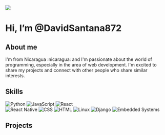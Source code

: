 
<p>
   <img src="https://github.com/DavidSantana872/Python/blob/main/imagenes/readme_logo.png">
</p>
<h1>Hi, I’m @DavidSantana872</h1> 
<h2>
  About me 
</h2>
<p>
     I'm from Nicaragua :nicaragua: and I'm passionate about the world of programming, especially in the area of ​​web development. I'm excited to share my projects and connect with other people who share similar interests.
</p> 
<h2>
   Skills
</h2>
 
![Python](https://img.shields.io/badge/python-3670A0?style=for-the-badge&logo=python&logoColor=ffdd54) 
![JavaScript](https://img.shields.io/badge/javascript-%23323330.svg?style=for-the-badge&logo=javascript&logoColor=%23F7DF1E) 
![React](https://img.shields.io/badge/react-%2320232a.svg?style=for-the-badge&logo=react&logoColor=%2361DAFB)  
![React Native](https://img.shields.io/badge/React_Native-%2320232a.svg?style=for-the-badge&logo=react&logoColor=%2361DAFB)
![CSS](https://img.shields.io/badge/CSS-%23254bdd.svg?style=for-the-badge&logo=css3&logoColor=white) 
![HTML](https://img.shields.io/badge/HTML-%23e44d26.svg?style=for-the-badge&logo=html5&logoColor=white)
![Linux](https://img.shields.io/badge/Linux-FCC624?style=for-the-badge&logo=linux&logoColor=black)
![Django](https://img.shields.io/badge/Django-092E20?style=for-the-badge&logo=django&logoColor=white)
![Embedded Systems](https://img.shields.io/badge/Embedded_Systems-0D6EFD?style=for-the-badge&logo=arm&logoColor=white)


<h2>
   Projects
</h2>
<p>
    
</p>

